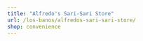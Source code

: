 ```yaml
---
title: "Alfredo's Sari-Sari Store"
url: /los-banos/alfredos-sari-sari-store/
shop: convenience
---
```

